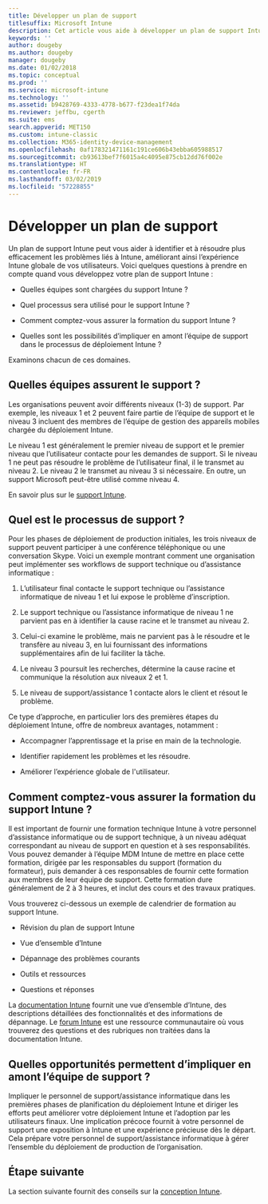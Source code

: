 ```yaml
---
title: Développer un plan de support
titlesuffix: Microsoft Intune
description: Cet article vous aide à développer un plan de support Intune pour un déploiement de Microsoft Intune.
keywords: ''
author: dougeby
ms.author: dougeby
manager: dougeby
ms.date: 01/02/2018
ms.topic: conceptual
ms.prod: ''
ms.service: microsoft-intune
ms.technology: ''
ms.assetid: b9428769-4333-4778-b677-f23dea1f74da
ms.reviewer: jeffbu, cgerth
ms.suite: ems
search.appverid: MET150
ms.custom: intune-classic
ms.collection: M365-identity-device-management
ms.openlocfilehash: 0af178321471161c191ce606b43ebba605988517
ms.sourcegitcommit: cb93613bef7f6015a4c4095e875cb12dd76f002e
ms.translationtype: HT
ms.contentlocale: fr-FR
ms.lasthandoff: 03/02/2019
ms.locfileid: "57228855"
---
```

# <a name="develop-a-support-plan"></a>Développer un plan de support

Un plan de support Intune peut vous aider à identifier et à résoudre plus efficacement les problèmes liés à Intune, améliorant ainsi l’expérience Intune globale de vos utilisateurs. Voici quelques questions à prendre en compte quand vous développez votre plan de support Intune :

-   Quelles équipes sont chargées du support Intune ?

-   Quel processus sera utilisé pour le support Intune ?

-   Comment comptez-vous assurer la formation du support Intune ?

-   Quelles sont les possibilités d’impliquer en amont l’équipe de support dans le processus de déploiement Intune ?

Examinons chacun de ces domaines.

## <a name="which-teams-are-responsible-for-providing-support"></a>Quelles équipes assurent le support ?

Les organisations peuvent avoir différents niveaux (1-3) de support. Par exemple, les niveaux 1 et 2 peuvent faire partie de l’équipe de support et le niveau 3 incluent des membres de l’équipe de gestion des appareils mobiles chargée du déploiement Intune.

Le niveau 1 est généralement le premier niveau de support et le premier niveau que l’utilisateur contacte pour les demandes de support. Si le niveau 1 ne peut pas résoudre le problème de l’utilisateur final, il le transmet au niveau 2. Le niveau 2 le transmet au niveau 3 si nécessaire. En outre, un support Microsoft peut-être utilisé comme niveau 4.

En savoir plus sur le [support Intune](/intune/get-support).

## <a name="what-is-the-support-process"></a>Quel est le processus de support ?

Pour les phases de déploiement de production initiales, les trois niveaux de support peuvent participer à une conférence téléphonique ou une conversation Skype. Voici un exemple montrant comment une organisation peut implémenter ses workflows de support technique ou d’assistance informatique :

1.  L’utilisateur final contacte le support technique ou l’assistance informatique de niveau 1 et lui expose le problème d’inscription.

2.  Le support technique ou l’assistance informatique de niveau 1 ne parvient pas en à identifier la cause racine et le transmet au niveau 2.

3.  Celui-ci examine le problème, mais ne parvient pas à le résoudre et le transfère au niveau 3, en lui fournissant des informations supplémentaires afin de lui faciliter la tâche.

4.  Le niveau 3 poursuit les recherches, détermine la cause racine et communique la résolution aux niveaux 2 et 1.

5.  Le niveau de support/assistance 1 contacte alors le client et résout le problème.

Ce type d’approche, en particulier lors des premières étapes du déploiement Intune, offre de nombreux avantages, notamment :

-   Accompagner l’apprentissage et la prise en main de la technologie.

-   Identifier rapidement les problèmes et les résoudre.

-   Améliorer l’expérience globale de l'utilisateur.

## <a name="how-you-plan-to-provide-intune-support-training"></a>Comment comptez-vous assurer la formation du support Intune ?

Il est important de fournir une formation technique Intune à votre personnel d’assistance informatique ou de support technique, à un niveau adéquat correspondant au niveau de support en question et à ses responsabilités. Vous pouvez demander à l’équipe MDM Intune de mettre en place cette formation, dirigée par les responsables du support (formation du formateur), puis demander à ces responsables de fournir cette formation aux membres de leur équipe de support. Cette formation dure généralement de 2 à 3 heures, et inclut des cours et des travaux pratiques.

Vous trouverez ci-dessous un exemple de calendrier de formation au support Intune.

-   Révision du plan de support Intune

-   Vue d’ensemble d’Intune

-   Dépannage des problèmes courants

-   Outils et ressources

-   Questions et réponses

La [documentation Intune](https://docs.microsoft.com/intune/) fournit une vue d’ensemble d’Intune, des descriptions détaillées des fonctionnalités et des informations de dépannage. Le [forum Intune](https://social.technet.microsoft.com/Forums/home) est une ressource communautaire où vous trouverez des questions et des rubriques non traitées dans la documentation Intune.

## <a name="what-opportunities-are-there-to-involve-the-support-team-earlier"></a>Quelles opportunités permettent d’impliquer en amont l’équipe de support ?

Impliquer le personnel de support/assistance informatique dans les premières phases de planification du déploiement Intune et diriger les efforts peut améliorer votre déploiement Intune et l’adoption par les utilisateurs finaux. Une implication précoce fournit à votre personnel de support une exposition à Intune et une expérience précieuse dès le départ. Cela prépare votre personnel de support/assistance informatique à gérer l’ensemble du déploiement de production de l’organisation.

## <a name="next-step"></a>Étape suivante

La section suivante fournit des conseils sur la [conception Intune](planning-guide-design.md).
